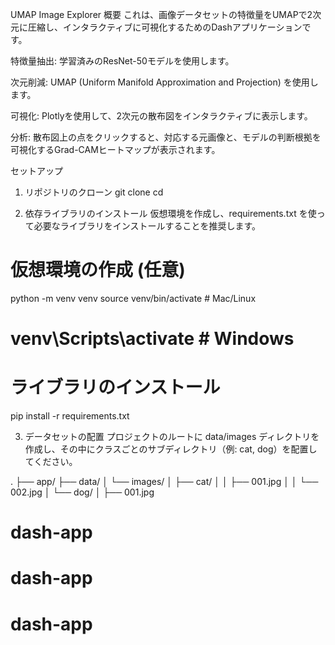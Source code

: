 UMAP Image Explorer
概要
これは、画像データセットの特徴量をUMAPで2次元に圧縮し、インタラクティブに可視化するためのDashアプリケーションです。

特徴量抽出: 学習済みのResNet-50モデルを使用します。

次元削減: UMAP (Uniform Manifold Approximation and Projection) を使用します。

可視化: Plotlyを使用して、2次元の散布図をインタラクティブに表示します。

分析: 散布図上の点をクリックすると、対応する元画像と、モデルの判断根拠を可視化するGrad-CAMヒートマップが表示されます。

セットアップ
1. リポジトリのクローン
git clone <your-repository-url>
cd <repository-name>

2. 依存ライブラリのインストール
仮想環境を作成し、requirements.txt を使って必要なライブラリをインストールすることを推奨します。

# 仮想環境の作成 (任意)
python -m venv venv
source venv/bin/activate  # Mac/Linux
# venv\Scripts\activate    # Windows

# ライブラリのインストール
pip install -r requirements.txt

3. データセットの配置
プロジェクトのルートに data/images ディレクトリを作成し、その中にクラスごとのサブディレクトリ（例: cat, dog）を配置してください。

.
├── app/
├── data/
│   └── images/
│       ├── cat/
│       │   ├── 001.jpg
│       │   └── 002.jpg
│       └── dog/
│           ├── 001.jpg
# dash-app
# dash-app
# dash-app

